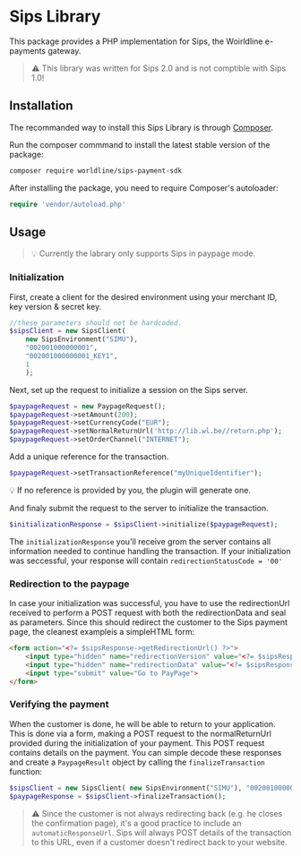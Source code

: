 # Sips Library

This package provides a PHP implementation for Sips, the Woirldline e-payments gateway.

>:warning: This library was written for Sips 2.0 and is not comptible with Sips 1.0!

## Installation
The recommanded way to install this Sips Library is through [Composer](http://getcomposer.org).

Run the composer commmand to install the latest stable version of the package:
```bash
composer require worldline/sips-payment-sdk
```
After installing the package, you need to require Composer's autoloader:
```php
require 'vendor/autoload.php'
```

## Usage
>:bulb: Currently the labrary only supports Sips in paypage mode.
### Initialization
First, create a client for the desired environment using your merchant ID, key version & secret key.  

```php
//these parameters should not be hardcoded.
$sipsClient = new SipsClient(
    new SipsEnvironment("SIMU"), 
    "002001000000001", 
    "002001000000001_KEY1",
    1
    );
```
    
Next, set up the request to initialize a session on the Sips server. 

```php
$paypageRequest = new PaypageRequest();
$paypageRequest->setAmount(200);
$paypageRequest->setCurrencyCode("EUR");
$paypageRequest->setNormalReturnUrl('http://lib.wl.be//return.php');
$paypageRequest->setOrderChannel("INTERNET");
```

Add a unique reference for the transaction.
```php
$paypageRequest->setTransactionReference("myUniqueIdentifier");
``` 
:bulb: If no reference is provided by you, the plugin will generate one.

And finaly submit the request to the server to initialize the transaction.
```php
$initializationResponse = $sipsClient->initialize($paypageRequest);
```
The `initializationResponse` you'll receive grom the server contains all information needed to continue handling the transaction.
If your initialization was seccessful, your response will contain `redirectionStatusCode = '00'`  

### Redirection to the paypage
In case your initialization was successful, you have to use the redirectionUrl received to perform a POST request with both the redirectionData and seal as parameters.
Since this should redirect the customer to the Sips payment page, the cleanest exampleis a simpleHTML form:
```html
<form action="<?= $sipsResponse->getRedirectionUrl() ?>">
    <input type="hidden" name="redirectionVersion" value="<?= $sipsResponse->getRedirectionVersion() ?>">
    <input type="hidden" name="redirectionData" value="<?= $sipsResponse->getRedirectionData() ?>">
    <input type="submit" value="Go to PayPage">
</form>
```

### Verifying the payment
When the customer is done, he will be able to return to your application. This is done via a form, making a POST request to the normalReturnUrl provided during the initialization of your payment.
This POST request contains details on the payment.
You can simple decode these responses and create a `PaypageResult` object by calling the `finalizeTransaction` function:

```php
$sipsClient = new SipsClient( new SipsEnvironment("SIMU"), "002001000000001", "002001000000001_KEY1", 1 );
$paypageResponse = $sipsClient->finalizeTransaction();

```

> :warning: Since the customer is not always redirecting back (e.g. he closes the confirmation page), it's a good practice
to include an `automaticResponseUrl`. Sips will always POST details of the transaction to this URL, even if a customer
doesn't redirect back to your website.

